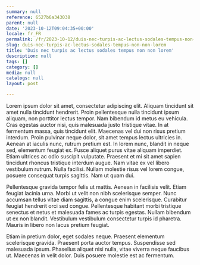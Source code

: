 ```yaml
---
summary: null
reference: 6527b6a343038
parent: null
date: '2023-10-12T09:04:35+00:00'
locale: fr_FR
permalink: /fr/2023-10-12/duis-nec-turpis-ac-lectus-sodales-tempus-non-non-lorem
slug: duis-nec-turpis-ac-lectus-sodales-tempus-non-non-lorem
title: 'Duis nec turpis ac lectus sodales tempus non non lorem'
description: null
tags: []
category: []
media: null
catalogs: null
layout: post

---
```

Lorem ipsum dolor sit amet, consectetur adipiscing elit. Aliquam tincidunt sit amet nulla tincidunt hendrerit. Proin pellentesque nulla tincidunt ipsum aliquam, non porttitor lectus tempor. Nam bibendum id metus eu vehicula. Cras egestas auctor nisi, quis malesuada justo tristique vitae. In at fermentum massa, quis tincidunt elit. Maecenas vel dui non risus pretium interdum. Proin pulvinar neque dolor, sit amet tempus lectus ultricies in. Aenean at iaculis nunc, rutrum pretium est. In lorem nunc, blandit in neque sed, elementum feugiat ex. Fusce aliquet purus vitae aliquam imperdiet. Etiam ultrices ac odio suscipit vulputate. Praesent et mi sit amet sapien tincidunt rhoncus tristique interdum augue. Nam vitae ex vel libero vestibulum rutrum. Nulla facilisi. Nullam molestie risus vel lorem congue, posuere consequat turpis sagittis. Nam ut quam dui.

Pellentesque gravida tempor felis ut mattis. Aenean in facilisis velit. Etiam feugiat lacinia urna. Morbi ut velit non nibh scelerisque semper. Nunc accumsan tellus vitae diam sagittis, a congue enim scelerisque. Curabitur feugiat hendrerit orci sed congue. Pellentesque habitant morbi tristique senectus et netus et malesuada fames ac turpis egestas. Nullam bibendum ut ex non blandit. Vestibulum vestibulum consectetur turpis id pharetra. Mauris in libero non lacus pretium feugiat.

Etiam in pretium dolor, eget sodales neque. Praesent elementum scelerisque gravida. Praesent porta auctor tempus. Suspendisse sed malesuada ipsum. Phasellus aliquet nisi nulla, vitae viverra neque faucibus ut. Maecenas in velit dolor. Duis posuere molestie est ac fermentum.